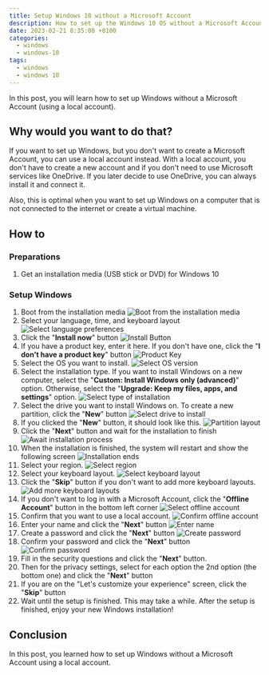 ```yaml
---
title: Setup Windows 10 without a Microsoft Account
description: How to set up the Windows 10 OS without a Microsoft Account
date: 2023-02-21 8:35:00 +0100
categories:
  - windows
  - windows-10
tags:
  - windows
  - windows 10
---
```


In this post, you will learn how to set up Windows without a Microsoft Account (using a local account).

## Why would you want to do that?

If you want to set up Windows, but you don't want to create a Microsoft Account, you can use a local account instead. With a local account, you don't have to create a new account and if you don't need to use Microsoft services like OneDrive. If you later decide to use OneDrive, you can always install it and connect it.

Also, this is optimal when you want to set up Windows on a computer that is not connected to the internet or create a virtual machine.

## How to

### Preparations

1. Get an installation media (USB stick or DVD) for Windows 10

### Setup Windows

1. Boot from the installation media ![Boot from the installation media](/assets/images/posts/2023/02/2023-02-21-setup-windows-10-without-a-microsoft-account/1-boot-from-installation-media.png)
2. Select your language, time, and keyboard layout ![Select language preferences](/assets/images/posts/2023/02/2023-02-21-setup-windows-10-without-a-microsoft-account/2-select-language-preferences.png)
3. Click the "**Install now**" button ![Install Button](/assets/images/posts/2023/02/2023-02-21-setup-windows-10-without-a-microsoft-account/3-install-button.png)
4. If you have a product key, enter it here. If you don't have one, click the "**I don't have a product key**" button ![Product Key](/assets/images/posts/2023/02/2023-02-21-setup-windows-10-without-a-microsoft-account/4-product-key.png)
5. Select the OS you want to install. ![Select OS version](/assets/images/posts/2023/02/2023-02-21-setup-windows-10-without-a-microsoft-account/5-select-os-version.png)
6. Select the installation type. If you want to install Windows on a new computer, select the "**Custom: Install Windows only (advanced)**" option. Otherwise, select the "**Upgrade: Keep my files, apps, and settings**" option. ![Select type of installation](/assets/images/posts/2023/02/2023-02-21-setup-windows-10-without-a-microsoft-account/6-select-type-of-installation.png)
7. Select the drive you want to install Windows on. To create a new partition, click the "**New**" button ![Select drive to install](/assets/images/posts/2023/02/2023-02-21-setup-windows-10-without-a-microsoft-account/7-select-drive-to-install.png)
8. If you clicked the "**New**" button, it should look like this. ![Partition layout](/assets/images/posts/2023/02/2023-02-21-setup-windows-10-without-a-microsoft-account/8-partition-layout.png)
9. Click the "**Next**" button and wait for the installation to finish ![Await installation process](/assets/images/posts/2023/02/2023-02-21-setup-windows-10-without-a-microsoft-account/9-await-installation-process.png)
10. When the installation is finished, the system will restart and show the following screen ![Installation ends](/assets/images/posts/2023/02/2023-02-21-setup-windows-10-without-a-microsoft-account/10-installation-ends.png)
11. Select your region. ![Select region](/assets/images/posts/2023/02/2023-02-21-setup-windows-10-without-a-microsoft-account/11-select-region.png)
12. Select your keyboard layout. ![Select keyboard layout](/assets/images/posts/2023/02/2023-02-21-setup-windows-10-without-a-microsoft-account/12-select-keyboard-layout.png)
13. Click the "**Skip**" button if you don't want to add more keyboard layouts. ![Add more keyboard layouts](/assets/images/posts/2023/02/2023-02-21-setup-windows-10-without-a-microsoft-account/13-add-more-keyboard-layouts.png)
14. If you don't want to log in with a Microsoft Account, click the "**Offline Account**" button in the bottom left corner ![Select offline account](/assets/images/posts/2023/02/2023-02-21-setup-windows-10-without-a-microsoft-account/14-select-offline-account.png)
15. Confirm that you want to use a local account. ![Confirm offline account](/assets/images/posts/2023/02/2023-02-21-setup-windows-10-without-a-microsoft-account/15-confirm-offline-account.png)
16. Enter your name and click the "**Next**" button ![Enter name](/assets/images/posts/2023/02/2023-02-21-setup-windows-10-without-a-microsoft-account/16-enter-name.png)
17. Create a password and click the "**Next**" button ![Create password](/assets/images/posts/2023/02/2023-02-21-setup-windows-10-without-a-microsoft-account/17-create-password.png)
18. Confirm your password and click the "**Next**" button ![Confirm password](/assets/images/posts/2023/02/2023-02-21-setup-windows-10-without-a-microsoft-account/18-confirm-password.png)
19. Fill in the security questions and click the "**Next**" button.
20. Then for the privacy settings, select for each option the 2nd option (the bottom one) and click the "**Next**" button
21. If you are on the "Let's customize your experience" screen, click the "**Skip**" button
22. Wait until the setup is finished. This may take a while. After the setup is finished, enjoy your new Windows installation!

## Conclusion

In this post, you learned how to set up Windows without a Microsoft Account using a local account.
